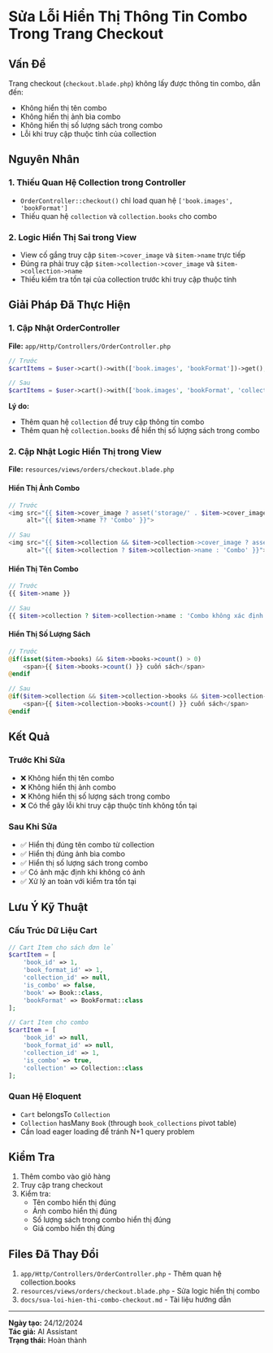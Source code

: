 # Sửa Lỗi Hiển Thị Thông Tin Combo Trong Trang Checkout

## Vấn Đề
Trang checkout (`checkout.blade.php`) không lấy được thông tin combo, dẫn đến:
- Không hiển thị tên combo
- Không hiển thị ảnh bìa combo
- Không hiển thị số lượng sách trong combo
- Lỗi khi truy cập thuộc tính của collection

## Nguyên Nhân

### 1. Thiếu Quan Hệ Collection trong Controller
- `OrderController::checkout()` chỉ load quan hệ `['book.images', 'bookFormat']`
- Thiếu quan hệ `collection` và `collection.books` cho combo

### 2. Logic Hiển Thị Sai trong View
- View cố gắng truy cập `$item->cover_image` và `$item->name` trực tiếp
- Đúng ra phải truy cập `$item->collection->cover_image` và `$item->collection->name`
- Thiếu kiểm tra tồn tại của collection trước khi truy cập thuộc tính

## Giải Pháp Đã Thực Hiện

### 1. Cập Nhật OrderController

**File:** `app/Http/Controllers/OrderController.php`

```php
// Trước
$cartItems = $user->cart()->with(['book.images', 'bookFormat'])->get();

// Sau
$cartItems = $user->cart()->with(['book.images', 'bookFormat', 'collection.books'])->get();
```

**Lý do:**
- Thêm quan hệ `collection` để truy cập thông tin combo
- Thêm quan hệ `collection.books` để hiển thị số lượng sách trong combo

### 2. Cập Nhật Logic Hiển Thị trong View

**File:** `resources/views/orders/checkout.blade.php`

#### Hiển Thị Ảnh Combo
```php
// Trước
<img src="{{ $item->cover_image ? asset('storage/' . $item->cover_image) : asset('images/no-image.png') }}"
     alt="{{ $item->name ?? 'Combo' }}">

// Sau  
<img src="{{ $item->collection && $item->collection->cover_image ? asset('storage/' . $item->collection->cover_image) : asset('images/default-book.svg') }}"
     alt="{{ $item->collection ? $item->collection->name : 'Combo' }}">
```

#### Hiển Thị Tên Combo
```php
// Trước
{{ $item->name }}

// Sau
{{ $item->collection ? $item->collection->name : 'Combo không xác định' }}
```

#### Hiển Thị Số Lượng Sách
```php
// Trước
@if(isset($item->books) && $item->books->count() > 0)
    <span>{{ $item->books->count() }} cuốn sách</span>
@endif

// Sau
@if($item->collection && $item->collection->books && $item->collection->books->count() > 0)
    <span>{{ $item->collection->books->count() }} cuốn sách</span>
@endif
```

## Kết Quả

### Trước Khi Sửa
- ❌ Không hiển thị tên combo
- ❌ Không hiển thị ảnh combo
- ❌ Không hiển thị số lượng sách trong combo
- ❌ Có thể gây lỗi khi truy cập thuộc tính không tồn tại

### Sau Khi Sửa
- ✅ Hiển thị đúng tên combo từ collection
- ✅ Hiển thị đúng ảnh bìa combo
- ✅ Hiển thị số lượng sách trong combo
- ✅ Có ảnh mặc định khi không có ảnh
- ✅ Xử lý an toàn với kiểm tra tồn tại

## Lưu Ý Kỹ Thuật

### Cấu Trúc Dữ Liệu Cart
```php
// Cart Item cho sách đơn lẻ
$cartItem = [
    'book_id' => 1,
    'book_format_id' => 1,
    'collection_id' => null,
    'is_combo' => false,
    'book' => Book::class,
    'bookFormat' => BookFormat::class
];

// Cart Item cho combo
$cartItem = [
    'book_id' => null,
    'book_format_id' => null,
    'collection_id' => 1,
    'is_combo' => true,
    'collection' => Collection::class
];
```

### Quan Hệ Eloquent
- `Cart` belongsTo `Collection`
- `Collection` hasMany `Book` (through `book_collections` pivot table)
- Cần load eager loading để tránh N+1 query problem

## Kiểm Tra

1. Thêm combo vào giỏ hàng
2. Truy cập trang checkout
3. Kiểm tra:
   - Tên combo hiển thị đúng
   - Ảnh combo hiển thị đúng
   - Số lượng sách trong combo hiển thị đúng
   - Giá combo hiển thị đúng

## Files Đã Thay Đổi

1. `app/Http/Controllers/OrderController.php` - Thêm quan hệ collection.books
2. `resources/views/orders/checkout.blade.php` - Sửa logic hiển thị combo
3. `docs/sua-loi-hien-thi-combo-checkout.md` - Tài liệu hướng dẫn

---

**Ngày tạo:** 24/12/2024  
**Tác giả:** AI Assistant  
**Trạng thái:** Hoàn thành